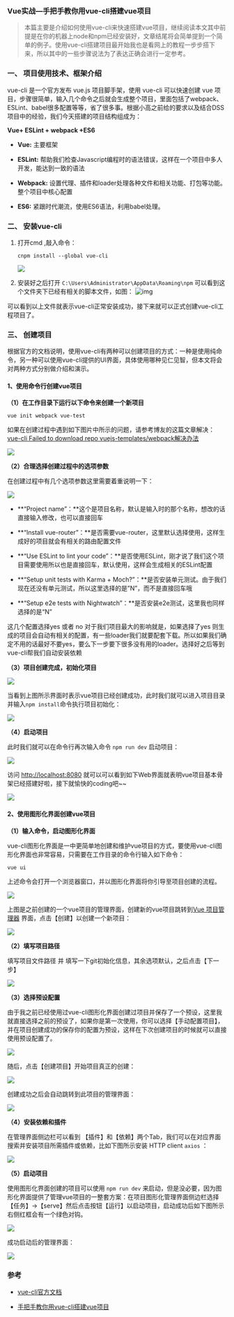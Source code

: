 ### Vue实战—手把手教你用vue-cli搭建vue项目

> 本篇主要是介绍如何使用vue-cli来快速搭建vue项目，继续阅读本文其中前提是在你的机器上node和npm已经安装好，文章结尾将会简单提到一个简单的例子。使用vue-cli搭建项目最开始我也是看网上的教程一步步搭下来，所以其中的一些步骤说法为了表达正确会进行一定参考。



### 一、 项目使用技术、框架介绍

vue-cli 是一个官方发布 vue.js 项目脚手架，使用 vue-cli 可以快速创建 vue 项目，步骤很简单，输入几个命令之后就会生成整个项目，里面包括了webpack、ESLint、babel很多配置等等，省了很多事。根据小高之前给的要求以及结合DSS项目中的经验，我们今天搭建的项目结构组成为：

**Vue+ ESLint + webpack +ES6**

* **Vue:** 主要框架

* **ESLint:** 帮助我们检查Javascript编程时的语法错误，这样在一个项目中多人开发，能达到一致的语法

* **Webpack:** 设置代理、插件和loader处理各种文件和相关功能、打包等功能。整个项目中核心配置

* **ES6:** 紧跟时代潮流，使用ES6语法，利用babel处理。



### 二、 安装vue-cli

1. 打开cmd ,敲入命令：

   ```shell
   cnpm install --global vue-cli
   ```

   ![](http://image.easyblog.top/2257137-dfaa4df79a0feca3.png)

   

2. 安装好之后打开 `C:\Users\Administrator\AppData\Roaming\npm`  可以看到这个文件夹下已经有相关的脚本文件，如图：
   ![img](https://i.imgur.com/8WIGUcx.png)

可以看到以上文件就表示vue-cli正常安装成功，接下来就可以正式创建vue-cli工程项目了。

### 三、 创建项目

根据官方的文档说明，使用vue-cli有两种可以创建项目的方式：一种是使用纯命令，另一种可以使用vue-cli提供的UI界面，具体使用哪种见仁见智，但本文将会对两种方式分别做介绍和演示。

#### 1、使用命令行创建vue项目

**（1）在工作目录下运行以下命令来创建一个新项目**

```shell
vue init webpack vue-test
```

如果在创建过程中遇到如下图片中所示的问题，请参考博友的这篇文章解决：[vue-cli Failed to download repo vuejs-templates/webpack解决办法](https://blog.csdn.net/qq_45731083/article/details/114921816?utm_medium=distribute.pc_relevant.none-task-blog-2~default~baidujs_title~default-4.queryctrv2&spm=1001.2101.3001.4242.3&utm_relevant_index=7)

![](http://image.easyblog.top/QQ%E6%88%AA%E5%9B%BE20220225215432.png)



**（2）合理选择创建过程中的选项参数**

在创建过程中有几个选项参数这里需要着重说明一下：

![](http://image.easyblog.top/QQ%E6%88%AA%E5%9B%BE20220225221944.png)

* **“Project name”：**这个是项目名称，默认是输入时的那个名称，想改的话直接输入修改，也可以直接回车

* **“Install vue-router”：**是否需要vue-router，这里默认选择使用，这样生成好的项目就会有相关的路由配置文件

* **“Use ESLint to lint your code”：**是否使用ESLint，刚才说了我们这个项目需要使用所以也是直接回车，默认使用，这样会生成相关的ESLint配置

* **“Setup unit tests with Karma + Moch?”：**是否安装单元测试。由于我们现在还没有单元测试，所以这里选择的是”N”，而不是直接回车哦

* **“Setup e2e tests with Nightwatch”：**是否安装e2e测试，这里我也同样选择的是“N”

这几个配置选择yes 或者 no 对于我们项目最大的影响就是，如果选择了yes 则生成的项目会自动有相关的配置，有一些loader我们就要配套下载。所以如果我们确定不用的话最好不要yes，要么下一步要下很多没有用的loader。选择好之后等到vue-cli帮我们自动安装依赖



**（3）项目创建完成，初始化项目**

![](http://image.easyblog.top/QQ%E6%88%AA%E5%9B%BE20220225221650.png)

当看到上图所示界面时表示vue项目已经创建成功，此时我们就可以进入项目目录并输入`npm install`命令执行项目初始化：

![](http://image.easyblog.top/QQ%E6%88%AA%E5%9B%BE20220225222910.png)

**（4）启动项目**

此时我们就可以在命令行再次输入命令 `npm run dev` 启动项目：

![](http://image.easyblog.top/QQ%E6%88%AA%E5%9B%BE20220225222629.png)

访问 [http://localhost:8080](http://localhost:8080) 就可以可以看到如下Web界面就表明vue项目基本骨架已经搭建好啦，接下就愉快的coding吧~~

![](http://image.easyblog.top/QQ%E6%88%AA%E5%9B%BE20220225222835.png)

#### 2、使用图形化界面创建vue项目

**（1）输入命令，启动图形化界面**

vue-cli图形化界面是一中更简单地创建和维护vue项目的方式，要使用vue-cli图形化界面也非常容易，只需要在工作目录的命令行输入如下命令：

```java
vue ui
```

上述命令会打开一个浏览器窗口，并以图形化界面将你引导至项目创建的流程。

![](http://image.easyblog.top/QQ%E6%88%AA%E5%9B%BE20220225223045.png)

上图是之前创建的一个vue项目的管理界面，创建新的vue项目跳转到[Vue 项目管理器](http://localhost:8001/project/select) 界面，点击【创建】以创建一个新项目：

![](http://image.easyblog.top/QQ%E6%88%AA%E5%9B%BE20220225223546.png)



**（2）填写项目路径**

填写项目文件路径 并 填写一下git初始化信息，其余选项默认，之后点击【下一步】

![](http://image.easyblog.top/QQ%E6%88%AA%E5%9B%BE20220225231525.png)

**（3）选择预设配置**

由于我之前已经使用过vue-cli图形化界面创建过项目并保存了一个预设，这里我就直接选择之前的预设了，如果你是第一次使用，你可以选择【手动配置项目】，并在项目创建成功的保存你的配置为预设，这样在下次创建项目的时候就可以直接使用预设配置了。

![](http://image.easyblog.top/QQ%E6%88%AA%E5%9B%BE20220225224749.png)

随后，点击【创建项目】开始项目真正的创建：

![](http://image.easyblog.top/QQ%E6%88%AA%E5%9B%BE20220225231626.png)

创建成功之后会自动跳转到此项目的管理界面：

![](http://image.easyblog.top/QQ%E6%88%AA%E5%9B%BE20220225231750.png)





**（4）安装依赖和插件**

在管理界面侧边栏可以看到 【插件】和【依赖】两个Tab，我们可以在对应界面搜索并安装项目所需插件或依赖，比如下图所示安装 HTTP client `axios` ：

![](http://image.easyblog.top/QQ%E6%88%AA%E5%9B%BE20220225232405.png)



**（5）启动项目**

使用图形化界面创建的项目可以使用 `npm run dev` 来启动，但是没必要，因为图形化界面提供了管理vue项目的一整套方案：在项目图形化管理界面侧边栏选择【任务】->【serve】然后点击按钮【运行】以启动项目，启动成功后如下图所示右侧红框会有一个绿色对钩。

![](http://image.easyblog.top/QQ%E6%88%AA%E5%9B%BE20220225232749.png)

成功启动后的管理界面：

![](http://image.easyblog.top/QQ%E6%88%AA%E5%9B%BE20220225233201.png)

### 参考

* [vue-cli官方文档](https://cli.vuejs.org/zh/guide/creating-a-project.html)

* [手把手教你用vue-cli搭建vue项目](https://www.cnblogs.com/liaoanran/p/8042893.html)

